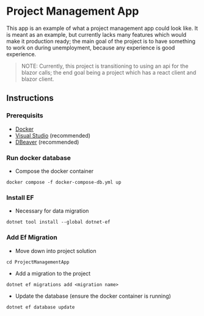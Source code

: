 # Project Management App

This app is an example of what a project management app could look like. It is meant as an example, but currently lacks many features which would make it production ready; the main goal of the project is to have something to work on during unemployment, because any experience is good experience.

> NOTE: Currently, this project is transitioning to using an api for the blazor calls; the end goal being a project which has a react client and blazor client.

## Instructions

### Prerequisits
- [Docker](https://www.docker.com/products/docker-desktop/)
- [Visual Studio](https://visualstudio.microsoft.com/downloads/) (recommended)
- [DBeaver](https://dbeaver.io/download/) (recommended)

### Run docker database
- Compose the docker container
```
docker compose -f docker-compose-db.yml up
```

### Install EF
- Necessary for data migration
```
dotnet tool install --global dotnet-ef
```

### Add Ef Migration
- Move down into project solution
```
cd ProjectManagementApp
```

- Add a migration to the project
```
dotnet ef migrations add <migration name>
```

- Update the database (ensure the docker container is running)
```
dotnet ef database update 
```
